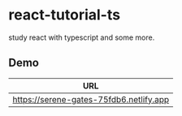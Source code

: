 # react-tutorial-ts

study react with typescript and some more.

## Demo
|  URL  |
| ---- |
|  https://serene-gates-75fdb6.netlify.app  |

